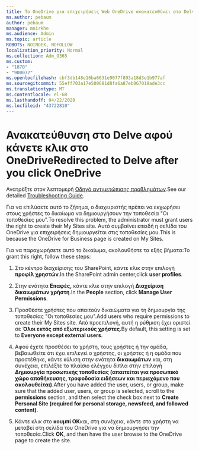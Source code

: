 ```yaml
---
title: Το OneDrive για επιχειρήσεις Web OneDrive ανακατευθύνει στο Delve
ms.author: pebaum
author: pebaum
manager: mnirkhe
ms.audience: Admin
ms.topic: article
ROBOTS: NOINDEX, NOFOLLOW
localization_priority: Normal
ms.collection: Adm_O365
ms.custom:
- "1870"
- "900072"
ms.openlocfilehash: cbf3db148e16ba6631e9077f893a18d3e1b977af
ms.sourcegitcommit: 55eff703a17e500681d8fa6a87eb067019ade3cc
ms.translationtype: MT
ms.contentlocale: el-GR
ms.lasthandoff: 04/22/2020
ms.locfileid: "43722810"
---
```

# <a name="redirected-to-delve-after-you-click-onedrive"></a><span data-ttu-id="dd806-102">Ανακατεύθυνση στο Delve αφού κάνετε κλικ στο OneDrive</span><span class="sxs-lookup"><span data-stu-id="dd806-102">Redirected to Delve after you click OneDrive</span></span>

<span data-ttu-id="dd806-103">Ανατρέξτε στον λεπτομερή [Οδηγό αντιμετώπισης προβλημάτων](https://docs.microsoft.com/sharepoint/support/sites/troubleshooting-guide-for-sites-stopped-at-provisioning).</span><span class="sxs-lookup"><span data-stu-id="dd806-103">See our detailed [Troubleshooting Guide](https://docs.microsoft.com/sharepoint/support/sites/troubleshooting-guide-for-sites-stopped-at-provisioning).</span></span>

<span data-ttu-id="dd806-104">Για να επιλύσετε αυτό το ζήτημα, ο διαχειριστής πρέπει να εκχωρήσει στους χρήστες το δικαίωμα να δημιουργήσουν την τοποθεσία "Οι τοποθεσίες μου".</span><span class="sxs-lookup"><span data-stu-id="dd806-104">To resolve this problem, the administrator must grant users the right to create their My Sites site.</span></span> <span data-ttu-id="dd806-105">Αυτό συμβαίνει επειδή η σελίδα του OneDrive για επιχειρήσεις δημιουργείται στις τοποθεσίες μου.</span><span class="sxs-lookup"><span data-stu-id="dd806-105">This is because the OneDrive for Business page is created on My Sites.</span></span>

<span data-ttu-id="dd806-106">Για να παραχωρήσετε αυτό το δικαίωμα, ακολουθήστε τα εξής βήματα:</span><span class="sxs-lookup"><span data-stu-id="dd806-106">To grant this right, follow these steps:</span></span>

1. <span data-ttu-id="dd806-107">Στο κέντρο διαχείρισης του SharePoint, κάντε κλικ στην επιλογή **προφίλ χρηστών**.</span><span class="sxs-lookup"><span data-stu-id="dd806-107">In the SharePoint admin center,click **user profiles**.</span></span>

2. <span data-ttu-id="dd806-108">Στην ενότητα **Επαφές,** κάντε κλικ στην επιλογή **Διαχείριση δικαιωμάτων χρήστη**.</span><span class="sxs-lookup"><span data-stu-id="dd806-108">In the **People** section, click **Manage User Permissions**.</span></span>

3. <span data-ttu-id="dd806-109">Προσθέστε χρήστες που απαιτούν δικαιώματα για τη δημιουργία της τοποθεσίας "Οι τοποθεσίες μου".</span><span class="sxs-lookup"><span data-stu-id="dd806-109">Add users who require permissions to create their My Sites site.</span></span> <span data-ttu-id="dd806-110">Από προεπιλογή, αυτή η ρύθμιση έχει οριστεί σε **Όλοι εκτός από εξωτερικούς χρήστες**.</span><span class="sxs-lookup"><span data-stu-id="dd806-110">By default, this setting is set to **Everyone except external users**.</span></span>

4. <span data-ttu-id="dd806-111">Αφού έχετε προσθέσει το χρήστη, τους χρήστες ή την ομάδα, βεβαιωθείτε ότι έχει επιλεγεί ο χρήστης, οι χρήστες ή η ομάδα που προστέθηκε, κάντε κύλιση στην ενότητα **δικαιωμάτων** και, στη συνέχεια, επιλέξτε το πλαίσιο ελέγχου δίπλα στην επιλογή **Δημιουργία προσωπικής τοποθεσίας (απαιτείται για προσωπικό χώρο αποθήκευσης, τροφοδοσία ειδήσεων και περιεχόμενο που ακολουθείται)**.</span><span class="sxs-lookup"><span data-stu-id="dd806-111">After you have added the user, users, or group, make sure that the added user, users, or group is selected, scroll to the **permissions** section, and then select the check box next to **Create Personal Site (required for personal storage, newsfeed, and followed content)**.</span></span>

5. <span data-ttu-id="dd806-112">Κάντε κλικ στο **κουμπί OK**και, στη συνέχεια, κάντε στο χρήστη να μεταβεί στη σελίδα του OneDrive για να δημιουργήσει την τοποθεσία.</span><span class="sxs-lookup"><span data-stu-id="dd806-112">Click **OK**, and then have the user browse to the OneDrive page to create the site.</span></span>
